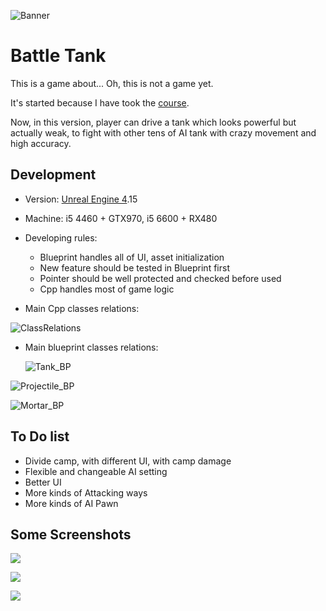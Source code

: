  ![Banner](/BattleTank/Pictures/Banner.jpg)

# Battle Tank

This is a game about... Oh, this is not a game yet.

It's started because I have took the [course](https://www.udemy.com/unrealcourse/). 

Now, in this version, player can drive a tank which looks powerful but actually weak, to fight with other tens of AI tank with crazy movement and high accuracy.



## Development

* Version: [Unreal Engine 4]([https://www.unrealengine.com/](http://www.baidu.com/link?url=aaoWkzwdoF7Gr-RfER1k3bDxNWeCMEV7nWS9vRP76yVv-9piIoD0aR12udmVxYrF)).15
* Machine: i5 4460 + GTX970, i5 6600 + RX480


* Developing rules:
  * Blueprint handles all of UI, asset initialization  
  * New feature should be tested in Blueprint first
  * Pointer should be well protected and checked before used
  * Cpp handles most of game logic


* Main Cpp classes relations:

![ClassRelations](/BattleTank/Pictures/ClassRelations.png)

* Main blueprint classes relations:

  ![Tank_BP](/BattleTank/Pictures/Tank_BP.png)

![Projectile_BP](/BattleTank/Pictures/Projectile_BP.png)

![Mortar_BP](/BattleTank/Pictures/Mortar_BP.png)



## To Do list

* Divide camp, with different UI, with camp damage
* Flexible and changeable AI setting 
* Better UI
* More kinds of Attacking ways
* More kinds of AI Pawn



## Some Screenshots

![](/BattleTank/Pictures/Game.png)

![](/BattleTank/Pictures/Game2.png)

![](/BattleTank/Pictures/Game3.png)

